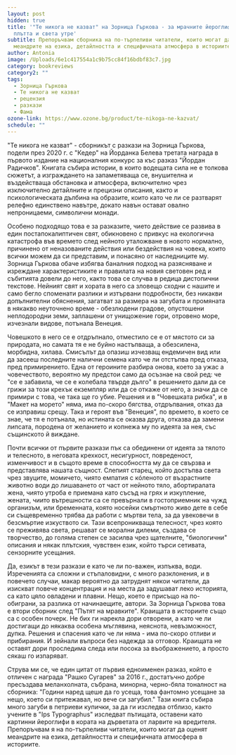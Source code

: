 ```yaml
---
layout: post
hidden: true
title: '"Те никога не казват" на Зорница Гъркова - за мрачните йероглифи на
  плътта и света утре'
subtitle: Препоръчвам сборника на по-търпеливи читатели, които могат да оценят
  меандрите на езика, детайлността и специфичната атмосфера в историите
author: Antonia
image: /Uploads/6e1c417554a1c9b75cc84f16bdbf83c7.jpg
category: bookreviews
category2: ""
tags:
  - Зорница Гъркова
  - Те никога не казват
  - рецензия
  - разкази
  - Фама
ozone-link: https://www.ozone.bg/product/te-nikoga-ne-kazvat/
schedule: ""
---
```

"Те никога не казват" - сборникът с разкази на Зорница Гъркова, подели през 2020 г. с "Кедер" на Йорданка Белева третата награда в първото издание на националния конкурс за къс разказ "Йордан Радичков". Книгата събира истории, в които водещата сила не е толкова сюжетът, а изграждането на запаметяваща се, внушителна и въздействаща обстановка и атмосфера, включително чрез изключително детайлните и прецизни описания, както и психологическата дълбина на образите, които като че ли се разтварят релефно единствено навътре, докато навън остават овално непроницаеми, символични монади. 

Особено подходящо това е за разказите, чието действие се развива в един постапокалиптичен свят, обикновено с привкус на екологична катастрофа във времето след нейното уталожване в новото нормално, причинено от неназованите действия или бездействия на човека, които всички можем да си представим, и понасяно от наследниците му. Зорница Гъркова обаче избягва баналния подход на разясняване и изреждане характеристиките и правилата на новия световен ред и събитията довели до него, както това се случва в редица дистопични текстове. Нейният свят и хората в него са зловещо сходни с нашите и само бегло споменати разлики и изтървани подробности, без никакви допълнителни обяснения, загатват за размера на загубата и промяната в някакво неуточнено време - обезлюдени градове, опустошени неплодородни земи, заплашени от унищожение гори, отровено море, изчезнали видове, потънала Венеция. 

Човешкото в него се е отдръпнало, отместило се е от мястото си за природата, но самата тя е не буйно настъпваща, а обезсилена, морбидна, хилава. Смисълът да опазиш изчезващ ендемичен вид или да засееш последните налични семена като че ли отстъпва пред отказа, пред примирението. Една от героините разбира онова, което за ужас а човечеството, вероятно му предстои само да осъзнае на свой ред: че "се е забавила, че се е колебала твърде дълго" в решението дали да се грижи за този крехък екземпляр или да се откаже от него, а значи да се примири с това, че така ще го убие. Решения и в "Човешката рибка", и в "Макет на морето" няма, има по-скоро бягства, отдръпвания, отказ да се изправиш срещу. Така и героят във "Венеция", по времето, в което се знае, че тя е потънала, но истината се оказва друга, отказва да замени липсата, породена от желанието и копнежа му по идеята за нея, със същинското й виждане. 

Почти всички от първите разкази пък са обединени от идеята за тялото и телесното, в неговата крехкост, несигурност, повреденост, изменчивост и в същото време в способността му да се свързва и представлява нашата същност. Слепият старец, който достъпва света чрез звуците, момичето, чиято емпатия с кóленото от възрастните животно води до лишаването от част от нейното тяло, абортиралата жена, чиято утроба е приемана като съсъд на грях и изкупление, жената, чиито вътрешности са се превърнали в гостоприемник на чужд организъм, или бременната, която носейки смъртното живо дете в себе си същевременно трябва да работи с мъртви тела, за да увековечи в безсмъртие изкуството си. Тази всепроникваща телесност, чрез която се преживява света, решават се морални дилеми, създава се творчество, до голяма степен се засилва чрез щателните, "биологични" описания и някак плътския, чувствен език, който търси сетивата, сензорните усещания. 

Да, езикът в тези разкази е като че ли по-важен, изпъква, води. Изреченията са сложни и стъпаловидни, с много разклонения, и в повечето случаи, макар вероятно да затруднят някои читатели, да изискват повече концентрация и на места да задушават леко историята, са като цяло овладени и плавни. Нещо, което е присъщо на по-обиграни, за разлика от начинаещите, автори. За Зорница Гъркова това е втори сборник след "Пътят на мравките". Краищата в историите също са с особен почерк. Не бих ги нарекла дори отворени, а като че ли достигащи до някаква особена мъглявина, неяснота, невъзможност, дупка. Решения и спасения като че ли няма - има по-скоро отливи и прибирания. И зейнали въпроси без надежда за отговор. Краищата не оставят дори проследима следа или посока за въображението, а просто сякаш го изпаряват.

Струва ми се, че един цитат от първия едноименен разказ, който е отличен с награда "Рашко Сугарев" за 2016 г., достатъчно добре пресъздава меланхолната, събрана, минорна, черно-бяла тоналност на сборника: "Години наред щеше да го усеща, това фантомно усещане за нещо, което си притежавал, но вече си загубил." Тази книга събира много загуби в петриеви купички, за да ги изследва отблизо, както учените в "Ips Typographus" изследват пътищата, оставени като картинни йероглифи в кората на дърветата от ларвите на вредителя. Препоръчвам я на по-търпеливи читатели, които могат да оценят меандрите на езика, детайлността и специфичната атмосфера в историите.